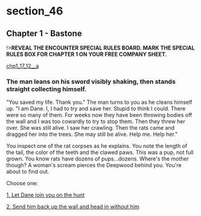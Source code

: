 
# section_46

## Chapter 1 - Bastone

!>**REVEAL THE ENCOUNTER SPECIAL RULES BOARD. MARK THE SPECIAL RULES BOX FOR CHAPTER 1 ON YOUR FREE COMPANY SHEET.**

[chp1_17_12__a](../../decomp/app/src/main/res/raw/chp1_17_12__a.mp3 ':include :type=audio')

### The man leans on his sword visibly shaking, then stands straight collecting himself.

"You saved my life. Thank you." The man turns to you as he cleans himself up. "I am Dane. I, I had to try and save her. Stupid to think I could. There were so many of them. For weeks now they have been throwing bodies off the wall and I was too cowardly to try to stop them. Then they threw her over. She was still alive. I saw her crawling. Then the rats came and dragged her into the trees. She may still be alive. Help me. Help her."

You inspect one of the rat corpses as he explains. You note the length of the tail, the color of the teeth and the clawed paws. This was a pup, not full grown. You know rats have dozens of pups…dozens. Where's the mother though? A woman's scream pierces the Deepwood behind you. You're about to find out.

Choose one:

[1. Let Dane join you on the hunt](output/chapter1/section_51.md)

[2. Send him back up the wall and head in without him](output/chapter1/section_49.md)


